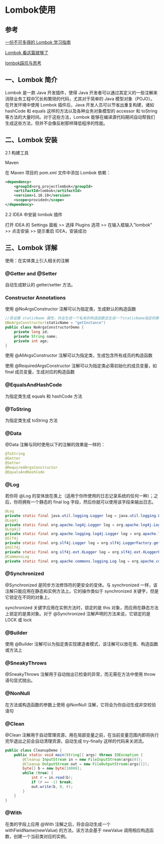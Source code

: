 # Lombok使用

## 参考

[一份不可多得的 Lombok 学习指南](https://mp.weixin.qq.com/s/-4W5-fOK0sGSaNBktXA-YQ)

[Lombok 看这篇就够了](https://zhuanlan.zhihu.com/p/32779910)

[lombok踩坑与思考](https://www.cnblogs.com/wuyuegb2312/p/9750462.html)

## 一、Lombok 简介

Lombok 是一款 Java 开发插件，使得 Java 开发者可以通过其定义的一些注解来消除业务工程中冗长和繁琐的代码，尤其对于简单的 Java 模型对象（POJO）。在开发环境中使用 Lombok 插件后，Java 开发人员可以节省出重复构建，诸如 hashCode 和 equals 这样的方法以及各种业务对象模型的 accessor 和 toString 等方法的大量时间。对于这些方法，Lombok 能够在编译源代码期间自动帮我们生成这些方法，但并不会像反射那样降低程序的性能。

## 二、Lombok 安装

2.1 构建工具

Maven

在 Maven 项目的 pom.xml 文件中添加 Lombok 依赖：

```xml
<dependency>
    <groupId>org.projectlombok</groupId>
    <artifactId>lombok</artifactId>
    <version>1.18.10</version>
    <scope>provided</scope>
</dependency>
```

2.2 IDEA 中安装 lombok 插件

打开 IDEA 的 Settings 面板 >> 选择 Plugins 选项 >> 在输入框输入”lombok” >> 点击安装 >> 提示重启 IDEA，安装成功

## 三、Lombok 详解

使用：在实体类上引入相关的注解

### @Getter and @Setter

自动生成默认的 getter/setter 方法。

### Constructor Annotations

使用 @NoArgsConstructor 注解可以为指定类，生成默认的构造函数

```java
//若设置 staticName 属性，将会生成一个私有的构造函数且生成一个staticName指定的静态方法
@NoArgsConstructor(staticName = "getInstance")
public class NoArgsConstructorDemo {
    private long id;
    private String name;
    private int age;
}
```

使用 @AllArgsConstructor 注解可以为指定类，生成包含所有成员的构造函数

使用 @RequiredArgsConstructor 注解可以为指定类必需初始化的成员变量，如 final 成员变量，生成对应的构造函数

### @EqualsAndHashCode

为指定类生成 equals 和 hashCode 方法

### @ToString

为指定类生成 toString 方法

### @Data

@Data 注解与同时使用以下的注解的效果是一样的：

```java
@ToString
@Getter
@Setter
@RequiredArgsConstructor
@EqualsAndHashCode
```

### @Log

若你将 @Log 的变体放在类上（适用于你所使用的日志记录系统的任何一种）；之后，你将拥有一个静态的 final log 字段，然后你就可以使用该字段来输出日志。

```java
@Log
private static final java.util.logging.Logger log = java.util.logging.Logger.getLogger(LogExample.class.getName());
@Log4j
private static final org.apache.log4j.Logger log = org.apache.log4j.Logger.getLogger(LogExample.class);
@Log4j2
private static final org.apache.logging.log4j.Logger log = org.apache.logging.log4j.LogManager.getLogger(LogExample.class);
@Slf4j
private static final org.slf4j.Logger log = org.slf4j.LoggerFactory.getLogger(LogExample.class);
@XSlf4j
private static final org.slf4j.ext.XLogger log = org.slf4j.ext.XLoggerFactory.getXLogger(LogExample.class);
@CommonsLog
private static final org.apache.commons.logging.Log log = org.apache.commons.logging.LogFactory.getLog(LogExample.class);
```

### @Synchronized

@Synchronized 是同步方法修饰符的更安全的变体。与 synchronized 一样，该注解只能应用在静态和实例方法上。它的操作类似于 synchronized 关键字，但是它锁定在不同的对象上。

synchronized 关键字应用在实例方法时，锁定的是 this 对象，而应用在静态方法上锁定的是类对象。对于 @Synchronized 注解声明的方法来说，它锁定的是 LOCK 或 lock

### @Builder

使用 @Builder 注解可以为指定类实现建造者模式，该注解可以放在类、构造函数或方法上

### @SneakyThrows

@SneakyThrows 注解用于自动抛出已检查的异常，而无需在方法中使用 throw 语句显式抛出。

### @NonNull

在方法或构造函数的参数上使用 @NonNull 注解，它将会为你自动生成非空校验语句

### @Clean

@Clean 注解用于自动管理资源，用在局部变量之前，在当前变量范围内即将执行完毕退出之前会自动清理资源，自动生成 try-finally 这样的代码来关闭流。

```java
public class CleanupDemo {
    public static void main(String[] args) throws IOException {
        @Cleanup InputStream in = new FileInputStream(args[0]);
        @Cleanup OutputStream out = new FileOutputStream(args[1]);
        byte[] b = new byte[10000];
        while (true) {
            int r = in.read(b);
            if (r == -1) break;
            out.write(b, 0, r);
        }
    }
}
```

### @With

在类的字段上应用 @With 注解之后，将会自动生成一个 withFieldName(newValue) 的方法，该方法会基于 newValue 调用相应构造函数，创建一个当前类对应的实例。
